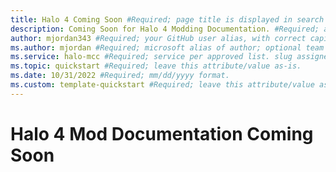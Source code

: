 ```yaml
---
title: Halo 4 Coming Soon #Required; page title is displayed in search results. Include the brand.
description: Coming Soon for Halo 4 Modding Documentation. #Required; article description that is displayed in search results. 
author: mjordan343 #Required; your GitHub user alias, with correct capitalization.
ms.author: mjordan #Required; microsoft alias of author; optional team alias.
ms.service: halo-mcc #Required; service per approved list. slug assigned by ACOM.
ms.topic: quickstart #Required; leave this attribute/value as-is.
ms.date: 10/31/2022 #Required; mm/dd/yyyy format.
ms.custom: template-quickstart #Required; leave this attribute/value as-is.
---
```


# Halo 4 Mod Documentation Coming Soon